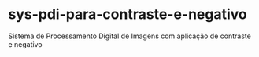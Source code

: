 # sys-pdi-para-contraste-e-negativo
Sistema de Processamento Digital de Imagens com aplicação de contraste e negativo

